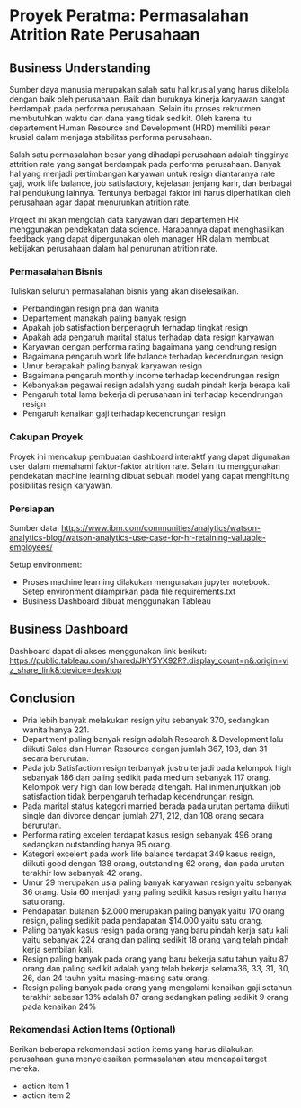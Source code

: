 # Proyek Peratma: Permasalahan Atrition Rate Perusahaan

## Business Understanding

Sumber daya manusia merupakan salah satu hal krusial yang harus dikelola dengan baik oleh perusahaan. Baik dan buruknya kinerja karyawan sangat berdampak pada performa perusahaan. Selain itu proses rekrutmen membutuhkan waktu dan dana yang tidak sedikit. Oleh karena itu departement Human Resource and Development (HRD) memiliki peran krusial dalam menjaga stabilitas performa perusahaan.

Salah satu permasalahan besar yang dihadapi perusahaan adalah tingginya attrition rate yang sangat berdampak pada performa perusahaan. Banyak hal yang menjadi pertimbangan karyawan untuk resign diantaranya rate gaji, work life balance, job satisfactory, kejelasan jenjang karir, dan berbagai hal pendukung lainnya. Tentunya berbagai faktor ini harus diperhatikan oleh perusahaan agar dapat menurunkan atrition rate.

Project ini akan mengolah data karyawan dari departemen HR menggunakan pendekatan data science. Harapannya dapat menghasilkan feedback yang dapat dipergunakan oleh manager HR dalam membuat kebijakan perusahaan dalam hal penurunan atrition rate.
### Permasalahan Bisnis

Tuliskan seluruh permasalahan bisnis yang akan diselesaikan.
- Perbandingan resign pria dan wanita
- Departement manakah paling banyak resign
- Apakah job satisfaction berpenagruh terhadap tingkat resign
- Apakah ada pengaruh marital status terhadap data resign karyawan
- Karyawan dengan performa rating bagaimana yang cendrung resign
- Bagaimana pengaruh work life balance terhadap kecendrungan resign
- Umur berapakah paling banyak karyawan resign
- Bagaimana pengaruh monthly income terhadap kecendrungan resign
- Kebanyakan pegawai resign adalah yang sudah pindah kerja berapa kali
- Pengaruh total lama bekerja di perusahaan ini terhadap kecendrungan resign
- Pengaruh kenaikan gaji terhadap kecendrungan resign

### Cakupan Proyek

Proyek ini mencakup pembuatan dashboard interaktf yang dapat digunakan user dalam memahami faktor-faktor atrition rate. Selain itu menggunakan pendekatan machine learning dibuat sebuah model yang dapat menghitung posibilitas resign karyawan.
### Persiapan

Sumber data: https://www.ibm.com/communities/analytics/watson-analytics-blog/watson-analytics-use-case-for-hr-retaining-valuable-employees/

Setup environment:

- Proses machine learning dilakukan mengunakan jupyter notebook. Setep environment dilampirkan pada file requirements.txt
- Business Dashboard dibuat menggunakan Tableau

## Business Dashboard


Dashboard dapat di akses menggunakan link berikut: https://public.tableau.com/shared/JKY5YX92R?:display_count=n&:origin=viz_share_link&:device=desktop

## Conclusion

- Pria lebih banyak melakukan resign yitu sebanyak 370, sedangkan wanita hanya 221.
- Department paling banyak resign adalah Research & Development lalu diikuti Sales dan Human Resource dengan jumlah 367, 193, dan 31 secara berurutan.
- Pada job Satisfaction resign terbanyak justru terjadi pada kelompok high sebanyak 186 dan paling sedikit pada medium sebanyak 117 orang. Kelompok very high dan low berada ditengah. Hal inimenunjukkan job satisfaction tidak berpengaruh terhadap kecendrungan resign.
- Pada marital status kategori married berada pada urutan pertama diikuti single dan divorce dengan jumlah 271, 212, dan 108 orang secara berurutan.
- Performa rating excelen terdapat kasus resign sebanyak 496 orang sedangkan outstanding hanya 95 orang.
- Kategori excelent pada work life balance terdapat 349 kasus resign, diikuti good dengan 138 orang, outstanding 62 orang, dan pada urutan terakhir low sebanyak 42 orang.
- Umur 29 merupakan usia paling banyak karyawan resign yaitu sebanyak 36 orang. Usia 60 menjadi yang paling sedikit kasus resign yaitu hanya satu orang.
- Pendapatan bulanan $2.000 merupakan paling banyak yaitu 170 orang resign, paling sedikit pada pendapatan $14.000 yaitu satu orang.
- Paling banyak  kasus resign pada orang yang baru pindah kerja satu kali yaitu sebanyak 224 orang dan paling sedikit 18 orang yang telah pindah kerja sembilan kali.
- Resign paling banyak pada orang yang baru bekerja satu tahun yaitu 87 orang dan paling sedikit adalah yang telah bekerja selama36, 33, 31, 30, 26, dan 24 tauhn yaitu masing-masing satu orang.
- Resign paling banyak pada orang yang mengalami kenaikan gaji setahun terakhir sebesar 13% adalah 87 orang sedangkan paling sedikit 9 orang pada kenaikan 24%

### Rekomendasi Action Items (Optional)

Berikan beberapa rekomendasi action items yang harus dilakukan perusahaan guna menyelesaikan permasalahan atau mencapai target mereka.

- action item 1
- action item 2
